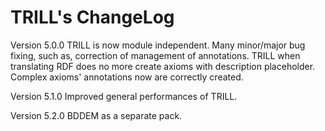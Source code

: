 TRILL's ChangeLog
===
Version 5.0.0
TRILL is now module independent.
Many minor/major bug fixing, such as, correction of management of annotations.
TRILL when translating RDF does no more create axioms with description placeholder.
Complex axioms' annotations now are correctly created.

Version 5.1.0
Improved general performances of TRILL.

Version 5.2.0
BDDEM as a separate pack.
